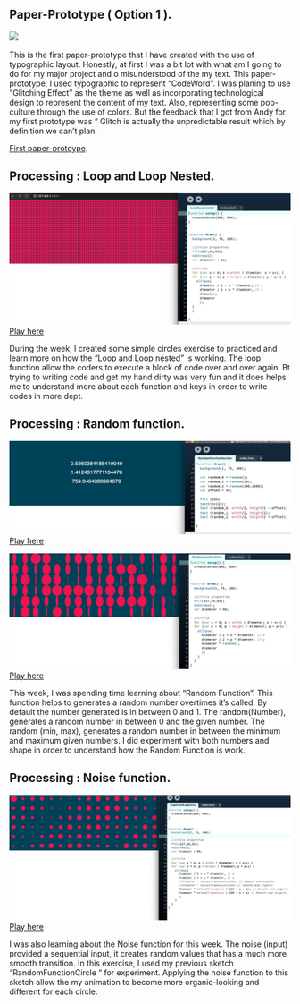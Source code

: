 

## Paper-Prototype ( Option 1 ).

![](Plan_1.gif)

This is the first paper-prototype that I have created with the use of typographic layout. Honestly, at first I was a bit lot with what am I going to do for my major project and o misunderstood of the my text. This paper-prototype, I used typographic to represent “CodeWord”. I was planing to use “Glitching Effect” as the theme as well as incorporating technological design to represent the content of my text. Also, representing some pop-culture through the use of colors. But the feedback that I got from Andy for my first prototype  was “ Glitch is actually the unpredictable result which by definition we can’t plan.

[First paper-protoype](https://docs.google.com/presentation/d/1dX_ZDAdoo_U-JSXTtUxhwClVBWJZjEu7X48fx6t4-Zc/edit#slide=id.g980079f83c_6_10).

## Processing : Loop and Loop Nested.

![](LoopNLoopnested.jpg)
[Play here](https://ptpeem.github.io/EdmCodeWorld/Week_07/LoopNLoopnested/)

During the week, I created some simple circles exercise to practiced and learn more on how the “Loop and Loop nested” is working.  The loop function allow the coders to execute a block of code over and over again. Bt trying to writing code and get my hand dirty was very fun and it does helps me to understand more about each function and keys in order to write codes in more dept.

## Processing : Random function.

![](RandomFunctionNumber.jpg)
[Play here](https://ptpeem.github.io/EdmCodeWorld/Week_07/RandomFunctionNumber/)

![](RandomFunctionCircle.jpg)
[Play here](https://ptpeem.github.io/EdmCodeWorld/Week_07/RandomFunctionCircle/)

This week, I was spending time learning about “Random Function”. This function helps to generates a random number overtimes it’s called.  By default the number generated is in between 0 and 1. The random(Number), generates a random number in between 0 and the given number. The random (min, max), generates a random number in between the minimum and maximum given numbers. I did experiment with both numbers and shape in order to understand how the Random Function is work.

## Processing : Noise function.

![](LoopNestedLoopNoise.jpg)
[Play here](https://ptpeem.github.io/EdmCodeWorld/Week_07/LoopNestedLoopNoise/)

I was also learning about the Noise function for this week. The noise (input) provided a sequential input, it creates random values that has a much more smooth transition. In this exercise, I used my previous sketch “RandomFunctionCircle “ for experiment. Applying the noise function to this sketch allow the my animation to become more organic-looking and different for each circle.
